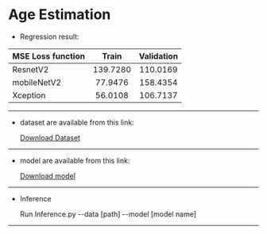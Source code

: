 

# Age Estimation

* Regression result:


|    MSE Loss function | Train  | Validation             |
| :----------- | :------: | :-------------: |
 ResnetV2         |  139.7280  | 110.0169
 mobileNetV2    | 77.9476    | 158.4354
 Xception          | 56.0108    | 106.7137
 
 ----------------------------------------------------------------------------------------------------------------
 * dataset are available from this link: 
   
   
   <a id="raw-url" href="https://www.kaggle.com/jangedoo/utkface-new">Download Dataset</a>

 ----------------------------------------------------------------------------------------------------------------
 * model are available from this link:


     <a id="raw-url" href="https://drive.google.com/drive/folders/1hX9yl1O3_gGLSKiV3RMslCXlfbcjOsJI?usp=sharing">Download model</a>
    
 -----------------------------------------------------------------------------------------------------------------
 * Inference
  
  
    Run Inference.py --data [path] --model [model name]
 ------------------------------------------------------------------------------------------------------------------
 
 
